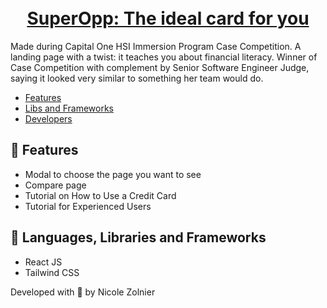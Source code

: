 <style>
.title {
  color: white;
  text-decoration: none;
}
</style>

<h1 align="center">
  <br>
  <a target="_blank" href="http://www.betweenshows.co/">SuperOpp: The ideal card for you</a>
  <br>
</h1>

Made during Capital One HSI Immersion Program Case Competition. A landing page with a twist: it teaches you about financial literacy. Winner of Case Competition with complement by Senior Software Engineer Judge, saying it looked very similar to something her team would do.

<a name="menu"></a>
- [Features](#features)
- [Libs and Frameworks](#libs)
- [Developers](#devs)

<a id="features"></a>
## 💸 Features
* Modal to choose the page you want to see
* Compare page
* Tutorial on How to Use a Credit Card
* Tutorial for Experienced Users

<a id="libs"></a>
## 💸 Languages, Libraries and Frameworks
* React JS
* Tailwind CSS

Developed with 🧡 by Nicole Zolnier
